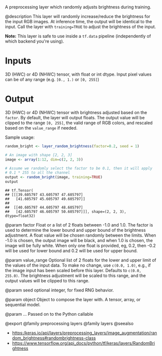 A preprocessing layer which randomly adjusts brightness during training.

@description
This layer will randomly increase/reduce the brightness for the input RGB
images. At inference time, the output will be identical to the input.
Call the layer with `training=TRUE` to adjust the brightness of the input.

**Note:** This layer is safe to use inside a `tf.data` pipeline
(independently of which backend you're using).

# Inputs
3D (HWC) or 4D (NHWC) tensor, with float or int dtype. Input pixel
values can be of any range (e.g. `[0., 1.)` or `[0, 255]`)

# Output
3D (HWC) or 4D (NHWC) tensor with brightness adjusted based on the
    `factor`. By default, the layer will output floats.
    The output value will be clipped to the range `[0, 255]`,
    the valid range of RGB colors, and
    rescaled based on the `value_range` if needed.

Sample usage:


```r
random_bright <- layer_random_brightness(factor=0.2, seed = 1)

# An image with shape [2, 2, 3]
image <- array(1:12, dim=c(2, 2, 3))

# Assume we randomly select the factor to be 0.1, then it will apply
# 0.1 * 255 to all the channel
output <- random_bright(image, training=TRUE)
output
```

```
## tf.Tensor(
## [[[39.605797 43.605797 47.605797]
##   [41.605797 45.605797 49.605797]]
##
##  [[40.605797 44.605797 48.605797]
##   [42.605797 46.605797 50.605797]]], shape=(2, 2, 3), dtype=float32)
```

@param factor
Float or a list of 2 floats between -1.0 and 1.0. The
factor is used to determine the lower bound and upper bound of the
brightness adjustment. A float value will be chosen randomly between
the limits. When -1.0 is chosen, the output image will be black, and
when 1.0 is chosen, the image will be fully white.
When only one float is provided, eg, 0.2,
then -0.2 will be used for lower bound and 0.2
will be used for upper bound.

@param value_range
Optional list of 2 floats
for the lower and upper limit
of the values of the input data.
To make no change, use `c(0.0, 1.0)`, e.g., if the image input
has been scaled before this layer. Defaults to `c(0.0, 255.0)`.
The brightness adjustment will be scaled to this range, and the
output values will be clipped to this range.

@param seed
optional integer, for fixed RNG behavior.

@param object
Object to compose the layer with. A tensor, array, or sequential model.

@param ...
Passed on to the Python callable

@export
@family preprocessing layers
@family layers
@seealso
+ <https:/keras.io/api/layers/preprocessing_layers/image_augmentation/random_brightness#randombrightness-class>
+ <https://www.tensorflow.org/api_docs/python/tf/keras/layers/RandomBrightness>


